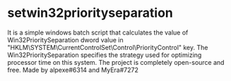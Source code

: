 # setwin32priorityseparation

It is a simple windows batch script that calculates the value of Win32PrioritySeparation dword value in "HKLM\SYSTEM\CurrentControlSet\Control\PriorityControl" key.
The Win32PrioritySeparation specifies the strategy used for optimizing processor time on this system.
The project is completely open-source and free.
Made by alpexe#6314 and MyEra#7272
